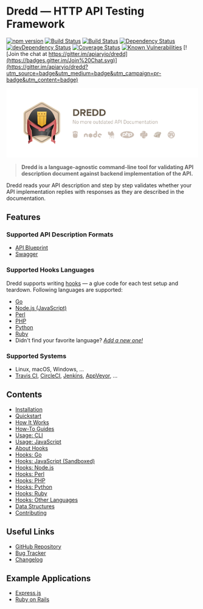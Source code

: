 # Dredd — HTTP API Testing Framework

[![npm version](https://badge.fury.io/js/dredd.svg)](https://www.npmjs.com/package/dredd)
[![Build Status](https://travis-ci.org/apiaryio/dredd.svg?branch=master)](https://travis-ci.org/apiaryio/dredd)
[![Build Status](https://ci.appveyor.com/api/projects/status/n3ixfxh72qushyr4/branch/master?svg=true)](https://ci.appveyor.com/project/Apiary/dredd/branch/master)
[![Dependency Status](https://david-dm.org/apiaryio/dredd.svg)](https://david-dm.org/apiaryio/dredd)
[![devDependency Status](https://david-dm.org/apiaryio/dredd/dev-status.svg)](https://david-dm.org/apiaryio/dredd?type=dev)
[![Coverage Status](https://coveralls.io/repos/apiaryio/dredd/badge.svg?branch=master)](https://coveralls.io/github/apiaryio/dredd)
[![Known Vulnerabilities](https://snyk.io/test/npm/dredd/badge.svg)](https://snyk.io/test/npm/dredd)
[![Join the chat at https://gitter.im/apiaryio/dredd](https://badges.gitter.im/Join%20Chat.svg)](https://gitter.im/apiaryio/dredd?utm_source=badge&utm_medium=badge&utm_campaign=pr-badge&utm_content=badge)

![Dredd - HTTP API Testing Framework](_images/dredd.png)

> **Dredd is a language-agnostic command-line tool for validating
API description document against backend implementation of the API.**

Dredd reads your API description and step by step validates whether your API
implementation replies with responses as they are described in the
documentation.

## Features

### Supported API Description Formats

- [API Blueprint][]
- [Swagger][]

### Supported Hooks Languages

Dredd supports writing [hooks](hooks.md) — a glue code for each test setup and teardown. Following languages are supported:

- [Go](hooks-go.md)
- [Node.js (JavaScript)](hooks-nodejs.md)
- [Perl](hooks-perl.md)
- [PHP](hooks-php.md)
- [Python](hooks-python.md)
- [Ruby](hooks-ruby.md)
- Didn't find your favorite language? _[Add a new one!](hooks-new-language.md)_

### Supported Systems

- Linux, macOS, Windows, ...
- [Travis CI][], [CircleCI][], [Jenkins][], [AppVeyor][], ...

## Contents

- [Installation](installation.md)
- [Quickstart](quickstart.md)
- [How It Works](how-it-works.md)
- [How-To Guides](how-to-guides.md)
- [Usage: CLI](usage-cli.md)
- [Usage: JavaScript](usage-js.md)
- [About Hooks](hooks.md)
- [Hooks: Go](hooks-go.md)
- [Hooks: JavaScript (Sandboxed)](hooks-js-sandbox.md)
- [Hooks: Node.js](hooks-nodejs.md)
- [Hooks: Perl](hooks-perl.md)
- [Hooks: PHP](hooks-php.md)
- [Hooks: Python](hooks-python.md)
- [Hooks: Ruby](hooks-ruby.md)
- [Hooks: Other Languages](hooks-new-language.md)
- [Data Structures](data-structures.md)
- [Contributing](contributing.md)

## Useful Links

- [GitHub Repository][]
- [Bug Tracker][]
- [Changelog][]

## Example Applications

- [Express.js](https://github.com/apiaryio/dredd-example)
- [Ruby on Rails](https://gitlab.com/theodorton/dredd-test-rails/)


[API Blueprint]: https://apiblueprint.org/
[Swagger]: https://swagger.io/

[GitHub Repository]: https://github.com/apiaryio/dredd
[Bug Tracker]: https://github.com/apiaryio/dredd/issues?q=is%3Aopen
[Changelog]: https://github.com/apiaryio/dredd/releases

[Travis CI]: https://travis-ci.org/
[CircleCI]: https://circleci.com/
[Jenkins]: https://jenkins.io/
[AppVeyor]: https://www.appveyor.com/
